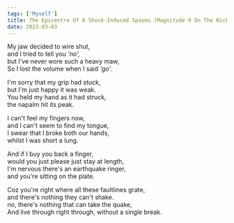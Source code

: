 ```yaml
---  
tags: ['Myself']  
title: The Epicentre Of A Shock-Induced Spasms (Magnitude 9 On The Richter Scale)  
date: 2023-03-03  
---
```


My jaw decided to wire shut,  
and I tried to tell you *'no',*  
but I've never wore such a heavy maw,  
So I lost the volume when I said *'go'*.

I'm sorry that my grip had stuck,  
but I'm just happy it was weak.  
You held my hand as it had struck,  
the napalm hit its peak.

I can't feel my fingers now,  
and I can't seem to find my tongue,  
I swear that I broke both our hands,  
whilst I was short a lung.

And if I buy you back a finger,  
would you just please just stay at length,  
I'm nervous there's an earthquake ringer,  
and you're sitting on the plate.

Coz you're right where all these faultlines grate,  
and there's nothing they can't shake.  
no, there's nothing that can take the quake,  
And live through right through, without a single break.  
